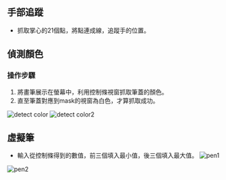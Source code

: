 ## 手部追蹤
* 抓取掌心的21個點，將點連成線，追蹤手的位置。


## 偵測顏色
### 操作步驟
1. 將畫筆展示在螢幕中，利用控制條視窗抓取筆蓋的顏色。
2. 直至筆蓋對應到mask的視窗為白色，才算抓取成功。

![detect color](https://github.com/user-attachments/assets/f2d0110a-9e6e-4779-a16b-615d677ab124)
![detect color2](https://github.com/user-attachments/assets/bafe2bb8-cad8-4a02-9604-0e7e1709e583)


## 虛擬筆
* 輸入從控制條得到的數值，前三個填入最小值，後三個填入最大值。
![pen1](https://github.com/user-attachments/assets/8c725ba1-7bb6-42b4-92c2-892d30fec0d5)

![pen2](https://github.com/user-attachments/assets/35148292-9d8d-450e-ac4a-54e85fe1344a)
